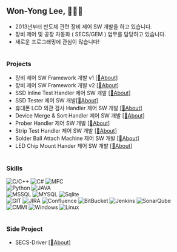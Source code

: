 ## Won-Yong Lee, 👩🏻‍💻
* 2013년부터 반도체 관련 장비 제어 SW 개발을 하고 있습니다.
* 장비 제어 및 공장 자동화 ( SECS/GEM ) 업무를 담당하고 있습니다.
* 새로운 프로그래밍에 관심이 많습니다!
#

### Projects  
- 장비 제어 SW Framework 개발 v1 [[🔗About]](https://github.com/japgo/japgo/blob/master/framework.md)  
- 장비 제어 SW Framework 개발 v2 [[🔗About]](https://github.com/japgo/japgo/blob/master/framework.md)  
- SSD Inline Test Handler 제어 SW 개발 [[🔗About]](https://github.com/japgo/japgo/blob/master/ssdinline.md)
- SSD Tester 제어 SW 개발[[🔗About]](https://github.com/japgo/japgo/blob/master/sd100.md)
- 휴대폰 LCD 외관 검사 Handler 제어 SW 개발 [[🔗About]](https://github.com/japgo/japgo/blob/master/lcdtest.md)
- Device Merge & Sort Handler 제어 SW 개발 [[🔗About]](https://github.com/japgo/japgo/blob/master/ms100.md)  
- Prober Handler 제어 SW 개발 [[🔗About]]()  
- Strip Test Handler 제어 SW 개발 [[🔗About]](https://github.com/japgo/japgo/blob/master/strip.md)
- Solder Ball Attach Machine 제어 SW 개발 [[🔗About]](https://github.com/japgo/japgo/blob/master/solderball.md)  
- LED Chip Mount Hander 제어 SW 개발 [[🔗About]](https://github.com/japgo/japgo/blob/master/ledchipmount.md)
<!-- - SLT( System Level Test ) Handler SW 개발 [[🔗About]](https://github.com/japgo/japgo/blob/master/slt.md)  -->
#

### Skills  
![C/C++](https://img.shields.io/badge/C++-brown.svg?style=flat&logo=cplusplus&logoColor=white)
![C#](https://img.shields.io/badge/CSharp-brown.svg?style=flat&logo=csharp&logoColor=white)
![MFC](https://img.shields.io/badge/MFC-darkgreen.svg?style=flat&logo=mfc&logoColor=white)  
![Python](https://img.shields.io/badge/Python-orange.svg?style=flat&logo=python&logoColor=white)
![JAVA](https://img.shields.io/badge/Java-orange.svg?style=flat&logo=openjdk&logoColor=white)  
![MSSQL](https://img.shields.io/badge/MSSQL-blue.svg?style=flat&logo=mssql&logoColor=white)
![MYSQL](https://img.shields.io/badge/MYSQL-blue.svg?style=flat&logo=mysql&logoColor=white)
![Sqlite](https://img.shields.io/badge/Sqlite-blue.svg?style=flat&logo=sqlite&logoColor=white)  
![GIT](https://img.shields.io/badge/GIT-red.svg?style=flat&logo=GIT&logoColor=white)
![JIRA](https://img.shields.io/badge/JIRA-red.svg?style=flat&logo=jira&logoColor=white)
![Confluence](https://img.shields.io/badge/Confluence-red.svg?style=flat&logo=Confluence&logoColor=white)
![BitBucket](https://img.shields.io/badge/BitBucket-red.svg?style=flat&logo=BitBucket&logoColor=white)
![Jenkins](https://img.shields.io/badge/Jenkins-red.svg?style=flat&logo=Jenkins&logoColor=white)
![SonarQube](https://img.shields.io/badge/SonarQube-red.svg?style=flat&logo=SonarQube&logoColor=white)  
![CMMI](https://img.shields.io/badge/CMMI-1234.svg?style=flat&logo=CMMI&logoColor=white)
![Windows](https://img.shields.io/badge/Windows-1234.svg?style=flat&logo=windows&logoColor=white)
![Linux](https://img.shields.io/badge/Linux-1234.svg?style=flat&logo=linux&logoColor=white)  
#

### Side Project
- SECS-Driver [[🔗About]](https://github.com/SIDEKICK-KR/SECS-Driver)

